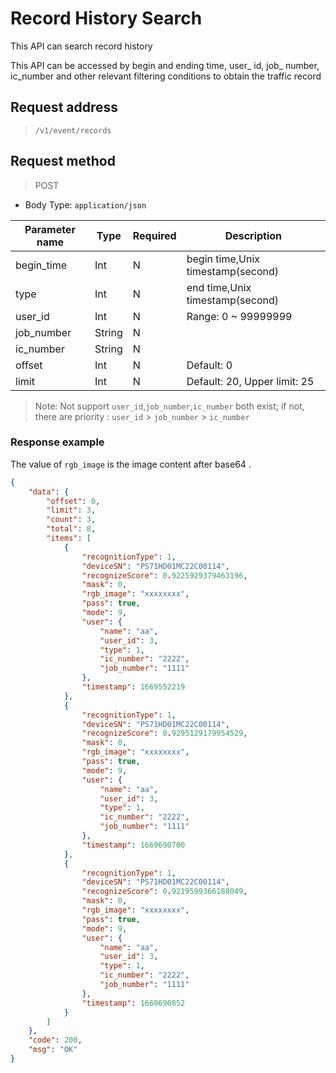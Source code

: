 # Record History Search

This API can search record history 

This API can be accessed by begin and ending time, user_ id, job_ number, ic_number and other relevant filtering conditions to obtain the traffic record

## Request address

> `/v1/event/records`

## Request method

> POST

- Body Type:  `application/json`

| Parameter   name    | Type   | Required | Description                                                     |
| ---------- | ------ | ---- | ------------------------------------------------------------ |
| begin_time | Int    | N    | begin time,Unix timestamp(second)                          |
| type       | Int    | N    | end time,Unix timestamp(second) |
| user_id    | Int    | N    | Range:  0 ~ 99999999                 |
| job_number | String | N    |                                                        
| ic_number  | String | N    |                                                        |
| offset     | Int    | N    | Default: 0                                               |
| limit      | Int    | N    | Default: 20, Upper limit: 25         |

> Note:  Not support  `user_id`,`job_number`,`ic_number` both exist;  if not, there are priority :  `user_id` > `job_number` > `ic_number`


### Response example

The value of `rgb_image` is the image content after base64 .

```json
{
    "data": {
        "offset": 0,
        "limit": 3,
        "count": 3,
        "total": 8,
        "items": [
            {
                "recognitionType": 1,
                "deviceSN": "PS71HD01MC22C00114",
                "recognizeScore": 0.9225929379463196,
                "mask": 0,
                "rgb_image": "xxxxxxxx",
                "pass": true,
                "mode": 9,
                "user": {
                    "name": "aa",
                    "user_id": 3,
                    "type": 1,
                    "ic_number": "2222",
                    "job_number": "1111"
                },
                "timestamp": 1669552219
            },
            {
                "recognitionType": 1,
                "deviceSN": "PS71HD01MC22C00114",
                "recognizeScore": 0.9295129179954529,
                "mask": 0,
                "rgb_image": "xxxxxxxx",
                "pass": true,
                "mode": 9,
                "user": {
                    "name": "aa",
                    "user_id": 3,
                    "type": 1,
                    "ic_number": "2222",
                    "job_number": "1111"
                },
                "timestamp": 1669690700
            },
            {
                "recognitionType": 1,
                "deviceSN": "PS71HD01MC22C00114",
                "recognizeScore": 0.9219599366188049,
                "mask": 0,
                "rgb_image": "xxxxxxxx",
                "pass": true,
                "mode": 9,
                "user": {
                    "name": "aa",
                    "user_id": 3,
                    "type": 1,
                    "ic_number": "2222",
                    "job_number": "1111"
                },
                "timestamp": 1669690852
            }
        ]
    },
    "code": 200,
    "msg": "OK"
}
```